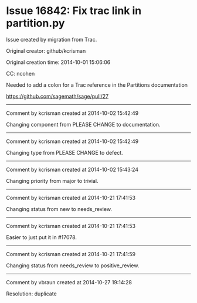 # Issue 16842: Fix trac link in partition.py

Issue created by migration from Trac.

Original creator: github/kcrisman

Original creation time: 2014-10-01 15:06:06

CC:  ncohen

Needed to add a colon for a Trac reference in the Partitions documentation

https://github.com/sagemath/sage/pull/27


---

Comment by kcrisman created at 2014-10-02 15:42:49

Changing component from PLEASE CHANGE to documentation.


---

Comment by kcrisman created at 2014-10-02 15:42:49

Changing type from PLEASE CHANGE to defect.


---

Comment by kcrisman created at 2014-10-02 15:43:24

Changing priority from major to trivial.


---

Comment by kcrisman created at 2014-10-21 17:41:53

Changing status from new to needs_review.


---

Comment by kcrisman created at 2014-10-21 17:41:53

Easier to just put it in #17078.


---

Comment by kcrisman created at 2014-10-21 17:41:59

Changing status from needs_review to positive_review.


---

Comment by vbraun created at 2014-10-27 19:14:28

Resolution: duplicate
